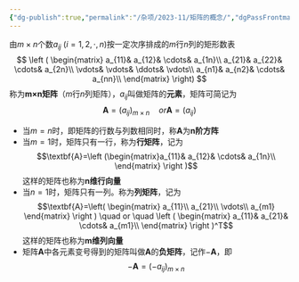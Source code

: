 ```yaml
---
{"dg-publish":true,"permalink":"/杂项/2023-11/矩阵的概念/","dgPassFrontmatter":true}
---
```


由$m \times n$个数$a_{ij} \ (i=1,2,\cdot,n)$按一定次序排成的$m$行$n$列的矩形数表
$$
\left ( \begin{matrix}
a_{11}& a_{12}& \cdots& a_{1n}\\
a_{21}& a_{22}& \cdots& a_{2n}\\
\vdots& \vdots& \ddots& \vdots\\
a_{n1}& a_{n2}& \cdots& a_{nn}\\
\end{matrix} \right)
$$
称为**m×n矩阵**（$m$行$n$列矩阵），$a_{ij}$叫做矩阵的**元素**，矩阵可简记为
$$
\textbf{A}=(a_{ij})_{m \times n} \quad or \textbf{A}=(a_{ij})
$$
- 当$m=n$时，即矩阵的行数与列数相同时，称$\textbf{A}$为**n阶方阵**
- 当$m=1$时，矩阵只有一行，称为**行矩阵**，记为$$\textbf{A}=\left (\begin{matrix}a_{11}& a_{12}& \cdots& a_{1n}\\ \end{matrix} \right )$$这样的矩阵也称为**n维行向量**
- 当$n=1$时，矩阵只有一列。称为**列矩阵**，记为$$\textbf{A}=\left( \begin{matrix} a_{11}\\ a_{21}\\ \vdots\\ a_{m1} \end{matrix} \right ) \quad or \quad \left ( \begin{matrix} a_{11}& a_{21}& \cdots& a_{m1}\\ \end{matrix} \right )^T$$这样的矩阵也称为**m维列向量**
- 矩阵$\textbf{A}$中各元素变号得到的矩阵叫做$\textbf{A}$的**负矩阵**，记作$-\textbf{A}$，即$$-\textbf{A}=(-a_{ij})_{m \times n}$$